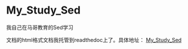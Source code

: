# My_Study_Sed
我自己在马哥教育的Sed学习

文档的html格式文档我托管到readthedoc上了。具体地址： [My_Study_Sed](http://my-study-sed.readthedocs.io/en/latest/)

